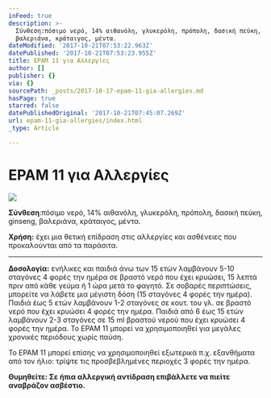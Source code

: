 ```yaml
---
inFeed: true
description: >-
  Σύνθεση:πόσιμο νερό, 14% αιθανόλη, γλυκερόλη, πρόπολη, δασική πεύκη, ginseng,
  βαλεριάνα, κράταιγος, μέντα.
dateModified: '2017-10-21T07:53:22.963Z'
datePublished: '2017-10-21T07:53:23.955Z'
title: EPAM 11 για Αλλεργίες
author: []
publisher: {}
via: {}
sourcePath: _posts/2017-10-17-epam-11-gia-allergies.md
hasPage: true
starred: false
datePublishedOriginal: '2017-10-21T07:45:07.269Z'
url: epam-11-gia-allergies/index.html
_type: Article

---
```

# EPAM 11 για Αλλεργίες
![](https://the-grid-user-content.s3-us-west-2.amazonaws.com/d613321e-4a97-41bb-a4e1-d0bf84510873.jpg)

**Σύνθεση**:πόσιμο νερό, 14% αιθανόλη, γλυκερόλη, πρόπολη, δασική πεύκη, ginseng, βαλεριάνα, κράταιγος, μέντα.

**Χρήση:** έχει μια θετική επίδραση στις αλλεργίες και ασθένειες που προκαλούνται από τα παράσιτα.

---

**Δοσολογία:** ενήλικες και παιδιά άνω των 15 ετών λαμβάνουν 5-10 σταγόνες 4 φορές την ημέρα σε βραστό νερό που έχει κρυώσει, 15 λεπτά πριν από κάθε γεύμα ή 1 ώρα μετά το φαγητό. Σε σοβαρές περιπτώσεις, μπορείτε να λάβετε μια μέγιστη δόση (15 σταγόνες 4 φορές την ημέρα). Παιδιά έως 5 ετών λαμβάνουν 1-2 σταγόνες σε κουτ. του γλ. σε βραστό νερό που έχει κρυώσει 4 φορές την ημέρα. Παιδιά από 6 έως 15 ετών λαμβάνουν 2-3 σταγόνες σε 15 ml βραστού νερού που έχει κρυώσει 4 φορές την ημέρα. Το EPAM 11 μπορεί να χρησιμοποιηθεί για μεγάλες χρονικές περιόδους χωρίς παύση.

Το EPAM 11 μπορεί επίσης να χρησιμοποιηθεί εξωτερικά π.χ. εξανθήματα από τον ήλιο: τρίψτε τις προσβεβλημένες περιοχές 3 φορές την ημέρα.

**Θυμηθείτε: Σε ήπια αλλεργική αντίδραση επιβάλλετε να πιείτε αναβράζον ασβέστιο.**